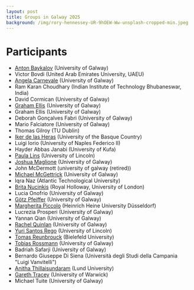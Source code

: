 ```yaml
---
layout: post
title: Groups in Galway 2025
background: /img/rory-hennessey-UR-9hOEW-Ww-unsplash-cropped-min.jpeg
---
```


# Participants

- [Anton Baykalov](https://anton-baykalov.github.io/) (University of Galway)
- Victor Bovdi (United Arab Emirates University, UAEU)
- [Angela Carnevale](https://angelacarnevale.github.io) (University of Galway)
- Ram Karan Choudhary (Indian Institute of Technology Bhubaneswar, India)
- David Cormican (University of Galway)
- [Graham Ellis](https://www.universityofgalway.ie/our-research/people/grahamellis/) (University of Galway)
- Graham Ellis (University of Galway)
- Deborah Gonçalves Fabri (University of Galway)
- Mario Falciatore (University of Galway)
- Thomas Gilroy (TU Dublin)
- [Iker de las Heras](https://iker-delasheras.mozello.com/home/) (University of the Basque Country)
- Luigi Iorio (University of Naples Federico II)
- Hayder Abbas Janabi (University of Kufa)
- [Paula Lins](https://paulalins.com/) (University of Lincoln)
- [Joshua Maglione](https://joshmaglione.com/) (University of Galway)
- John McDermott (university of galway (retired))
- [Michael McGettrick](https://maths.nuigalway.ie/~gettrick/) (University of Galway)
- Iqra Naz (Atlantic Technological University)
- [Brita Nucinkis](https://www.ma.rhul.ac.uk/~uxah002/) (Royal Holloway, University of London)
- Lucia Onofrio (University of Galway)
- [Götz Pfeiffer](https://www.universityofgalway.ie/our-research/people/mathematical-statistical-sciences/goetzpfeiffer/) (University of Galway)
- [Margherita Piccolo](https://www.math.hhu.de/en/chairs-/-people-/-contact-persons/the-chairs-of-the-mathematical-institute/research-group-in-algebra-and-number-theory/team/dr-margherita-piccolo) (Heinrich Heine University Düsseldorf)
- Lucrezia Prosperi (University of Galway)
- Yannan Qian (University of Galway)
- [Rachel Quinlan](https://www.rkq.ie) (University of Galway)
- [Yuri Santos Rego](https://ysantosrego.github.io/) (University of Lincoln)
- [Tomas Reunbrouck](https://ekvv.uni-bielefeld.de/pers_publ/publ/PersonDetail.jsp?personId=436959048) (Bielefeld University)
- [Tobias Rossmann](https://torossmann.github.io/) (University of Galway)
- Badriah Safarji (University of Galway)
- Bernardo Giuseppe Di Siena (Università degli Studi della Campania "Luigi Vanvitelli")
- [Anitha Thillaisundaram](https://www.lunduniversity.lu.se/lucat/user/40c60ced6eb85185431ffc505d8283a7) (Lund University)
- [Gareth Tracey](https://sites.google.com/view/gareth-tracey/home) (University of Warwick)
- Michael Tuite (University of Galway)

